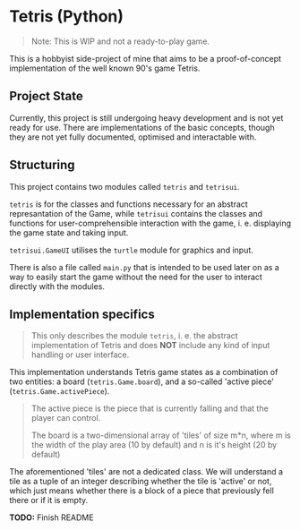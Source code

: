 # Tetris (Python)
> Note: This is WIP and not a ready-to-play game.

This is a hobbyist side-project of mine that aims to be a proof-of-concept implementation of the well known 90's game Tetris.

## Project State
Currently, this project is still undergoing heavy development and is not yet ready for use. There are implementations of the basic concepts, though they are not yet fully documented, optimised and interactable with.

## Structuring
This project contains two modules called `tetris` and `tetrisui`.

`tetris` is for the classes and functions necessary for an abstract represantation of the Game, while `tetrisui` contains the classes and functions for user-comprehensible interaction with the game, i. e. displaying the game state and taking input.

`tetrisui.GameUI` utilises the `turtle` module for graphics and input.

There is also a file called `main.py` that is intended to be used later on as a way to easily start the game without the need for the user to interact directly with the modules.

## Implementation specifics
> This only describes the module `tetris`, i. e. the abstract implementation of Tetris and does **NOT** include any kind of input handling or user interface.

This implementation understands Tetris game states as a combination of two entities: a board (`tetris.Game.board`), and a so-called 'active piece' (`tetris.Game.activePiece`).

> The active piece is the piece that is currently falling and that the player can control.
>
> The board is a two-dimensional array of 'tiles' of size m*n, where m is the width of the play area (10 by default) and n is it's height (20 by default)

The aforementioned 'tiles' are not a dedicated class. We will understand a tile as a tuple of an integer describing whether the tile is 'active' or not, which just means whether there is a block of a piece that previously fell there or if it is empty.

**TODO:** Finish README